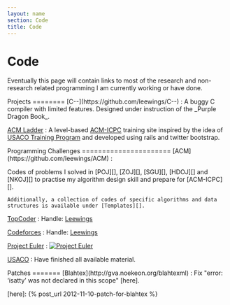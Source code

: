 ```yaml
---
layout: name
section: Code
title: Code
---
```


Code
====
Eventually this page will contain links to most of the research and
non-research related programming I am currently working or have done.

<div class="section" markdown="1">
Projects
========
[C--](https://github.com/leewings/C--)
:   A buggy C compiler with limited features. Designed under instruction of
    the _Purple Dragon Book_.

[ACM Ladder](https://github.com/leewings/ACM-Ladder)
:   A level-based [ACM-ICPC][] training site inspired by the idea of [USACO
    Training Program][USACO] and developed using rails and twitter bootstrap.

[USACO]: http://ace.delos.com/usacogate
</div>

<div class="section" markdown="1">
Programming Challenges
======================
[ACM](https://github.com/leewings/ACM)
:   <p markdown="1">Codes of problems I solved in [POJ][], [ZOJ][], [SGU][],
    [HDOJ][] and [NKOJ][] to practise my algorithm design skill and prepare
    for [ACM-ICPC][].</p>

    Additionally, a collection of codes of specific algorithms and data
    structures is available under [Templates][].

[ACM-ICPC]: http://icpc.baylor.edu
[POJ]: http://poj.org
[ZOJ]: http://acm.zju.edu.cn/onlinejudge
[SGU]: http://acm.sgu.ru
[HDOJ]: http://acm.hdu.edu.cn
[NKOJ]: http://acm.nankai.edu.cn
[Templates]: https://github.com/leewings/ACM/tree/master/Templates

[TopCoder](https://github.com/leewings/TopCoder)
:   Handle: [Leewings](http://community.topcoder.com/tc?module=MemberProfile&cr=23001176)

[Codeforces](https://github.com/leewings/Codeforces)
:   Handle: [Leewings](http://codeforces.com/profile/Leewings)

[Project Euler](https://github.com/leewings/Project-Euler)
:   [![Project Euler](http://projecteuler.net/profile/cheuk-fung.png)](http://projecteuler.net/)

[USACO](https://github.com/leewings/USACO)
:   Have finished all available material.
</div>

<div class="section" markdown="1">
Patches
=======
[Blahtex](http://gva.noekeon.org/blahtexml)
:   Fix "error: ‘isatty’ was not declared in this scope" [here].

[here]: {% post_url 2012-11-10-patch-for-blahtex %}
</div>
